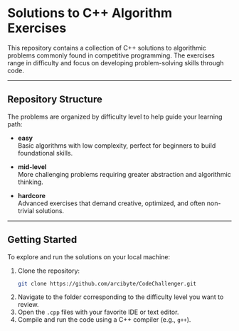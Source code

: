# Solutions to C++ Algorithm Exercises

This repository contains a collection of C++ solutions to algorithmic problems commonly found in competitive programming. The exercises range in difficulty and focus on developing problem-solving skills through code.

---

## Repository Structure

The problems are organized by difficulty level to help guide your learning path:

- **easy**  
  Basic algorithms with low complexity, perfect for beginners to build foundational skills.

- **mid-level**  
  More challenging problems requiring greater abstraction and algorithmic thinking.

- **hardcore**  
  Advanced exercises that demand creative, optimized, and often non-trivial solutions.

---

## Getting Started

To explore and run the solutions on your local machine:

1. Clone the repository:
   ```bash
   git clone https://github.com/arcibyte/CodeChallenger.git
	```
2. Navigate to the folder corresponding to the difficulty level you want to review.
3. Open the `.cpp` files with your favorite IDE or text editor.
4. Compile and run the code using a C++ compiler (e.g., `g++`).
